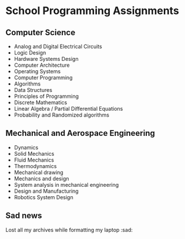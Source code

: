 # School Programming Assignments

## Computer Science

* Analog and Digital Electrical Circuits
* Logic Design
* Hardware Systems Design
* Computer Architecture
* Operating Systems
* Computer Programming
* Algorithms
* Data Structures
* Principles of Programming
* Discrete Mathematics
* Linear Algebra / Partial Differential Equations
* Probability and Randomized algorithms

## Mechanical and Aerospace Engineering

* Dynamics
* Solid Mechanics
* Fluid Mechanics
* Thermodynamics
* Mechanical drawing
* Mechanics and design
* System analysis in mechanical engineering
* Design and Manufacturing
* Robotics System Design

## Sad news

Lost all my archives while formatting my laptop :sad:
